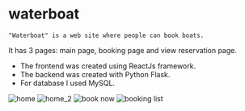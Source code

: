 # waterboat

    "Waterboat" is a web site where people can book boats.
It has 3 pages: main page, booking page and view reservation page. 
- The frontend was created using ReactJs framework.
- The backend was created with Python Flask. 
- For database I used MySQL.


![home](https://user-images.githubusercontent.com/63923347/191661600-33433f3d-e942-4fea-bd9c-f25c25afcd51.png)
![home_2](https://user-images.githubusercontent.com/63923347/191662233-00cd8bc3-007c-4d2c-bf33-a8f10c69937f.png)
![book now](https://user-images.githubusercontent.com/63923347/191661594-cf955fb1-1c10-44f0-a816-2ab670223e9b.png)
![booking list](https://user-images.githubusercontent.com/63923347/191661598-2e39a544-bc1f-45ef-8beb-80f1ccdd1294.png)

